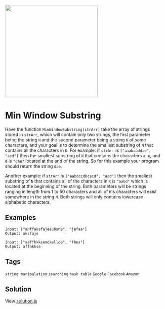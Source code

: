 <img src="https://coderbytestaticimages.s3.amazonaws.com/consumer-v2/nav/coderbyte_logo_digital_multi_light.png" width="300" />

# Min Window Substring
Have the function `MinWindowSubstring(strArr)` take the array of strings stored in `strArr`, which will contain only two strings, the first parameter being the string `N` and 
the second parameter being a string `K` of some characters, and your goal is to determine the smallest substring of `N` that contains all the characters in `K`. 
For example: if `strArr` is `["aaabaaddae", "aed"]` then the smallest substring of `N` that contains the characters `a`, `e`, and `d` is `"dae"` located at the end of the string. 
So for this example your program should return the string `dae`.

Another example: if `strArr` is `["aabdccdbcacd", "aad"]` then the smallest substring of `N` that contains all of the characters in `K` is `"aabd"` which is located at 
the beginning of the string. Both parameters will be strings ranging in length from 1 to 50 characters and all of `K`'s characters will exist somewhere in the string `N`. 
Both strings will only contains lowercase alphabetic characters.

## Examples
```
Input: ["ahffaksfajeeubsne", "jefaa"]
Output: aksfaje
```

```
Input: ["aaffhkksemckelloe", "fhea"]
Output: affhkkse
```
## Tags
`string manipulation` `searching` `hash table` `Google` `Facebook` `Amazon`

## Solution
View [solution.js](https://github.com/udede/coderbyte/blob/main/min-window-substring/solution.js)
